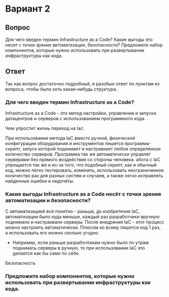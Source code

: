# Вариант 2

## Вопрос

Для чего введен термин Infrastructure as a Code? Какие выгоды это несет с точки зрения
автоматизации, безопасности? Предложите набор компонентов, которые нужно использовать при
развертывании инфраструктуры как кода.

## Ответ

Так как вопрос достаточно подробный, я разобью ответ по пунктам из вопроса, чтобы была хоть какая-нибудь структура.

### Для чего введен термин Infrastructure as a Code?

Infrastructure as a Code - это метод настройки, управления и запуска датацентров и серверов с использованием программного кода. 

Чем упростит жизнь переход на Iac:

При использовании метода IaC вместо ручной, физической конфигурации оборудования и инструментов пишется программа-скрипт, запуск которой поднимает и настравиает любое определённое количество серверов. Программа так же автоматически управлят серверами без прямого воздействия со стороны человека. абота с IaC упрощается так же и из-за того, что подобный скрипт, как и обычный код, можно легко тестировать, изменять, использовать неограниченное количество раз для разных систем и случаев, а также легко исправлять найденные ошибки и недочёты.

### Какие выгоды Infrastructure as a Code несёт с точки зрения автоматизации и безопасности?

С автоматизацией всё понятно - раньше, до изобретения IaC, автоматизации было куда меньше, каждый раз разработчики вручную поднимали и настраивали серверы. После внедрения IaC - этот процесс можно настроить автоматически. Плюсом ко всему пишется код 1 раз, а использовать его можно сколько угодно. 

- Например, если раньше разрабочтикам нужно было по утрам поднимать серверы в ручную, то при использовании IaC это делается как бы само по себе.

Безопасность 

### Предложите набор компонентов, которые нужно использовать при развертывании инфраструктуры как кода.



